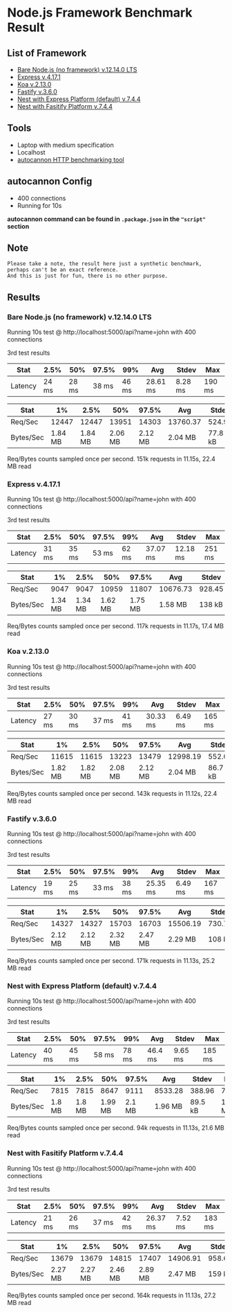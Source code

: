 # Node.js Framework Benchmark Result

## List of Framework

- [Bare Node.js (no framework) v.12.14.0 LTS](https://nodejs.org/en/)
- [Express v.4.17.1](https://expressjs.com/)
- [Koa v.2.13.0](https://koajs.com/)
- [Fastify v.3.6.0](https://www.fastify.io/)
- [Nest with Express Platform (default) v.7.4.4](https://nestjs.com/)
- [Nest with Fasitify Platform v.7.4.4](https://docs.nestjs.com/techniques/performance)

## Tools

- Laptop with medium specification
- Localhost
- [autocannon HTTP benchmarking tool](https://github.com/mcollina/autocannon)

## autocannon Config

- 400 connections
- Running for 10s

**autocannon command can be found in `.package.json` in the `"script"` section**

## Note

```
Please take a note, the result here just a synthetic benchmark, perhaps can't be an exact reference.
And this is just for fun, there is no other purpose.
```

## Results

### Bare Node.js (no framework) v.12.14.0 LTS

Running 10s test @ http://localhost:5000/api?name=john with 400 connections

3rd test results

| Stat    | 2.5%  | 50%   | 97.5% | 99%   | Avg      | Stdev   | Max    |
| ------- | ----- | ----- | ----- | ----- | -------- | ------- | ------ |
| Latency | 24 ms | 28 ms | 38 ms | 46 ms | 28.61 ms | 8.28 ms | 190 ms |

| Stat      | 1%      | 2.5%    | 50%     | 97.5%   | Avg      | Stdev   | Min     |
| --------- | ------- | ------- | ------- | ------- | -------- | ------- | ------- |
| Req/Sec   | 12447   | 12447   | 13951   | 14303   | 13760.37 | 524.97  | 12443   |
| Bytes/Sec | 1.84 MB | 1.84 MB | 2.06 MB | 2.12 MB | 2.04 MB  | 77.8 kB | 1.84 MB |

Req/Bytes counts sampled once per second. 151k requests in 11.15s, 22.4 MB read

### Express v.4.17.1

Running 10s test @ http://localhost:5000/api?name=john with 400 connections

3rd test results

| Stat    | 2.5%  | 50%   | 97.5% | 99%   | Avg      | Stdev    | Max    |
| ------- | ----- | ----- | ----- | ----- | -------- | -------- | ------ |
| Latency | 31 ms | 35 ms | 53 ms | 62 ms | 37.07 ms | 12.18 ms | 251 ms |

| Stat      | 1%      | 2.5%    | 50%     | 97.5%   | Avg      | Stdev  | Min     |
| --------- | ------- | ------- | ------- | ------- | -------- | ------ | ------- |
| Req/Sec   | 9047    | 9047    | 10959   | 11807   | 10676.73 | 928.45 | 9041    |
| Bytes/Sec | 1.34 MB | 1.34 MB | 1.62 MB | 1.75 MB | 1.58 MB  | 138 kB | 1.34 MB |

Req/Bytes counts sampled once per second. 117k requests in 11.17s, 17.4 MB read

### Koa v.2.13.0

Running 10s test @ http://localhost:5000/api?name=john with 400 connections

3rd test results

| Stat    | 2.5%  | 50%   | 97.5% | 99%   | Avg      | Stdev   | Max    |
| ------- | ----- | ----- | ----- | ----- | -------- | ------- | ------ |
| Latency | 27 ms | 30 ms | 37 ms | 41 ms | 30.33 ms | 6.49 ms | 165 ms |

| Stat      | 1%      | 2.5%    | 50%     | 97.5%   | Avg      | Stdev   | Min     |
| --------- | ------- | ------- | ------- | ------- | -------- | ------- | ------- |
| Req/Sec   | 11615   | 11615   | 13223   | 13479   | 12998.19 | 552.02  | 11613   |
| Bytes/Sec | 1.82 MB | 1.82 MB | 2.08 MB | 2.12 MB | 2.04 MB  | 86.7 kB | 1.82 MB |

Req/Bytes counts sampled once per second. 143k requests in 11.12s, 22.4 MB read

### Fastify v.3.6.0

Running 10s test @ http://localhost:5000/api?name=john with 400 connections

3rd test results

| Stat    | 2.5%  | 50%   | 97.5% | 99%   | Avg      | Stdev   | Max    |
| ------- | ----- | ----- | ----- | ----- | -------- | ------- | ------ |
| Latency | 19 ms | 25 ms | 33 ms | 38 ms | 25.35 ms | 6.49 ms | 167 ms |

| Stat      | 1%      | 2.5%    | 50%     | 97.5%   | Avg      | Stdev  | Min     |
| --------- | ------- | ------- | ------- | ------- | -------- | ------ | ------- |
| Req/Sec   | 14327   | 14327   | 15703   | 16703   | 15506.19 | 730.74 | 14323   |
| Bytes/Sec | 2.12 MB | 2.12 MB | 2.32 MB | 2.47 MB | 2.29 MB  | 108 kB | 2.12 MB |

Req/Bytes counts sampled once per second. 171k requests in 11.13s, 25.2 MB read

### Nest with Express Platform (default) v.7.4.4

Running 10s test @ http://localhost:5000/api?name=john with 400 connections

3rd test results

| Stat    | 2.5%  | 50%   | 97.5% | 99%   | Avg     | Stdev   | Max    |
| ------- | ----- | ----- | ----- | ----- | ------- | ------- | ------ |
| Latency | 40 ms | 45 ms | 58 ms | 78 ms | 46.4 ms | 9.65 ms | 185 ms |

| Stat      | 1%     | 2.5%   | 50%     | 97.5%  | Avg     | Stdev   | Min    |
| --------- | ------ | ------ | ------- | ------ | ------- | ------- | ------ |
| Req/Sec   | 7815   | 7815   | 8647    | 9111   | 8533.28 | 388.96  | 7813   |
| Bytes/Sec | 1.8 MB | 1.8 MB | 1.99 MB | 2.1 MB | 1.96 MB | 89.5 kB | 1.8 MB |

Req/Bytes counts sampled once per second. 94k requests in 11.13s, 21.6 MB read

### Nest with Fasitify Platform v.7.4.4

Running 10s test @ http://localhost:5000/api?name=john with 400 connections

3rd test results

| Stat    | 2.5%  | 50%   | 97.5% | 99%   | Avg      | Stdev   | Max    |
| ------- | ----- | ----- | ----- | ----- | -------- | ------- | ------ |
| Latency | 21 ms | 26 ms | 37 ms | 42 ms | 26.37 ms | 7.52 ms | 183 ms |

| Stat      | 1%      | 2.5%    | 50%     | 97.5%   | Avg      | Stdev  | Min     |
| --------- | ------- | ------- | ------- | ------- | -------- | ------ | ------- |
| Req/Sec   | 13679   | 13679   | 14815   | 17407   | 14906.91 | 958.69 | 13672   |
| Bytes/Sec | 2.27 MB | 2.27 MB | 2.46 MB | 2.89 MB | 2.47 MB  | 159 kB | 2.27 MB |

Req/Bytes counts sampled once per second. 164k requests in 11.13s, 27.2 MB read
